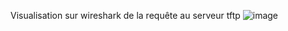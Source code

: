Visualisation sur wireshark de la requête au serveur tftp 
![image](https://github.com/user-attachments/assets/928ca95b-7e25-49ee-957f-f7fbcbe6a56f)
